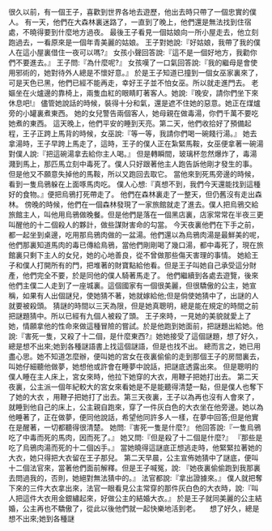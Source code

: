 很久以前，有一個王子，喜歡到世界各地去遊歷，他出去時只帶了一個忠實的僕人。
有一天，他們在大森林裏迷路了，一直到了晚上，他們還是無法找到住宿處，不曉得要到什麼地方過夜。
最後王子看見一個姑娘向一所小屋走去，他立刻跑過去，一看原來是一個年青美麗的姑娘。
王子對她說:『好姑娘，我帶了我的僕人在這小屋裏借住一夜可以嗎?』
女孩小聲回答說:『這不是一個好地方，我勸你們不要進去。』
王子問:『為什麼呢?』
女孩嘆了一口氣回答說:『我的繼母是會使用邪術的，她對待外人總是不懷好意。』
於是王子知道已撞到一個女巫家裏來了，可是天色已黑，他們已經不能再走，幸好王子並不怕女巫。所以就走進門去。
老嫗坐在火爐邊的靠椅上，兩隻血紅的眼睛盯著客人。她說:『晚安，請你們坐下來休息吧!』
儘管她說話的時候，裝得十分和氣，還是遮不住她的惡意。她正在煤爐旁的小罐裏煮東西。
她的女兒警告兩個客人，她母親在做毒湯，你們千萬不要吃她煮的東西。
這天晚上，他們平安的睡到天亮。第二天，他們收拾好了預備起程，王子正跨上馬背的時候，女巫說:『等一等，我請你們喝一碗餞行湯。』
她去拿湯時，王子早跨上馬走了，這時，王子的僕人正在紮緊馬鞍，女巫便拿著一碗湯對僕人說:『把這碗湯拿去給你主人喝。』
但是轉瞬間，玻璃杯忽然爆炸了，毒湯濺到馬上，那匹馬立刻中毒死了。僕人只好跟著他主人跑告訴他剛才發生的事。
但是他又不願意失掉他的馬鞍，所以又跑回去取它。
當他來到死馬旁邊的時候，看到一隻烏鴉躲在上面啄馬肉吃。
僕人心想:『真想不到，我們今天還能找到這種好的食物。』便把烏鴉打死帶走了。
他們在森林裏走了一整天，但仍舊沒有走出森林。
傍晚的時候，他們在一個森林發現了一家旅館就走了進去。僕人把烏鴉交給旅館主人，叫他用烏鴉做晚餐。但是他們是落在一個黑店裏，店家常常在半夜三更叫醒他的十二個殺人的夥計，做些謀財害命的勾當。
今天夜裏他們在下手之前，都一起坐到桌邊，吃用那烏鴉肉做的一盆湯。他們還以為烏鴉肉湯是最鮮美的呢，他們那裏知道馬肉的毒已傳給鳥鴉，當他們剛剛喝了幾口湯，都中毒死了，現在旅館裏只剩下主人的女兒，她的心地善良，從不曾做那些傷天害理的事情。
她給王子和僕人打開所有的門，把堆著的財寶點給他看。但是王子叫她自己承受這分財產，他們完全不要，於是同他的僕人騎著馬走了。
他們繼續到各處去遊覽，後來他們主僕二人走到了一座城裏。這個國家有一個很美麗，但很驕傲的公主，她宣稱，如果有人出個謎兒，使她猜不著，她就嫁給他;但是倘使她猜中了，出謎的人就要被殺頭。
猜謎的時間以三天為限，但是她真聰明，總是能在規定的時間之前把謎題猜中。所以已經有九個人被殺了頭。
王子來時，一見她的美貌就愛上了她，情願拿他的性命來做這種冒險的嘗試。於是他跑到她面前，把謎題出給她。他說:『害死一隻，又殺了十二個，是什麼東西?』她她接受了這個謎題，想了好久，總是想不出來;她到各種謎語書上找這個謎語，但是也找不出。
總而言之，她已用盡心思。她不知道怎麼辦，便叫她的宮女在夜裏偷偷的走到那個王子的房間裏去，叫她仔細聽他做夢，她想他或許會在睡夢中說話，把謎底透露出來。
但是聰明的僕人睡在主人床上，宮女來時，他拉下她穿的大衣，用鞭子把她打出去。
第二天夜裏，公主派一個年紀較大的宮女來看她是不是能聽得清楚一點，但是僕人也奪下了她的大衣
，用鞭子把她打了出去。第三天夜裏，王子以為再也沒有人會來了，就睡到他自己的床上，公主親自跑來，穿了一件灰白色的大衣坐在他旁邊。她以為他睡著了，正在做夢，便同他說話，希望他同許多人一樣，在夢中回答;但是他實在是醒著，一切都聽得很清楚。
她問:『害死一隻是什麼?』
他回答說:『一隻烏鴉吃了中毒而死的馬肉，因而死了。』
她又問:『但是殺了十二個是什麼?』
『那些是吃了烏鴉肉湯而死的十二個凶手。』
當她曉得這謎底正想逃走時，他緊緊拉著她的大衣，她只得把大衣留在王子那兒。
第二天早晨，公主宣佈她猜中了謎底，便叫十二個法官來，當著他們面前解釋。但是王子喊冤，說:
『她夜裏偷偷跑到我那裏去問過我的，否則，她絕對無法猜中的。』
法官都說:『拿出證據來。』
僕人就把奪下來的三件大衣拿出來，法官一眼看見公主常穿的那件灰白色的大衣時，說:『叫人把這件大衣用金銀繡起來，好做公主的結婚大衣。』
於是王子就同美麗的公主結婚，公主再也不驕傲了，從此以後他們就一起快樂地活到老。
 
 
想了好久，總是想不出來;她到各種謎
 











    